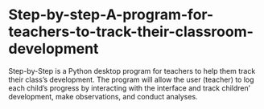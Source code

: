 # Step-by-step-A-program-for-teachers-to-track-their-classroom-development
Step-by-Step is a Python desktop program for teachers to help them track their class’s development. The program will allow the user (teacher) to log each child’s progress by interacting with the interface and track children’ development, make observations, and conduct analyses. 
